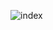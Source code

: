 ![index](https://user-images.githubusercontent.com/42772160/150763380-22a2bd07-7d69-423d-b460-1448207cb462.png)
